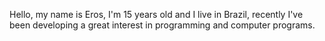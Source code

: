 Hello, my name is Eros, I'm 15 years old and I live in Brazil, recently I've been developing a great interest in programming and computer programs.
